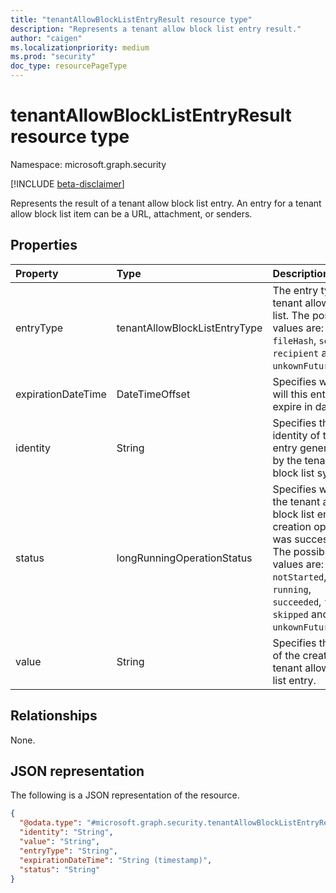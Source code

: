```yaml
---
title: "tenantAllowBlockListEntryResult resource type"
description: "Represents a tenant allow block list entry result."
author: "caigen"
ms.localizationpriority: medium
ms.prod: "security"
doc_type: resourcePageType
---
```


# tenantAllowBlockListEntryResult resource type

Namespace: microsoft.graph.security

[!INCLUDE [beta-disclaimer](../../includes/beta-disclaimer.md)]

Represents the result of a tenant allow block list entry. An entry for a tenant allow block list item can be a URL, attachment, or senders.

## Properties
| Property           | Type                          | Description                                             |
|:-------------------|:------------------------------|:--------------------------------------------------------|
| entryType          | tenantAllowBlockListEntryType | The entry type of tenant allow block list. The possible values are: `url`, `fileHash`, `sender`, `recipient` and `unkownFutureValue`.  |
| expirationDateTime | DateTimeOffset                | Specifies when will this entry expire in date time. |
| identity           | String                        | Specifies the identity of the entry generated by the tenant allow block list system. |
| status             | longRunningOperationStatus    | Specifies whether the tenant allow block list entry creation operation was successful. The possible values are: `notStarted`, `running`, `succeeded`, `failed`, `skipped` and `unkownFutureValue`. |
| value              | String                        | Specifies the value of the created tenant allow block list entry.  |

## Relationships
None.

## JSON representation
The following is a JSON representation of the resource.
<!-- {
  "blockType": "resource",
  "@odata.type": "microsoft.graph.security.tenantAllowBlockListEntryResult"
}
-->
``` json
{
  "@odata.type": "#microsoft.graph.security.tenantAllowBlockListEntryResult",
  "identity": "String",
  "value": "String",
  "entryType": "String",
  "expirationDateTime": "String (timestamp)",
  "status": "String"
}
```

